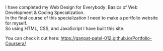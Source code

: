 I have completed my Web Design for Everybody: Basics of Web Development & Coding Specialization. <br>
In the final course of this specialization I need to make a portfolio website for myself. <br>
So using HTML, CSS, and JavaScript I have built this site.

You can check it out here: https://ganpat-patel-012.github.io/Portfolio-Coursera/
